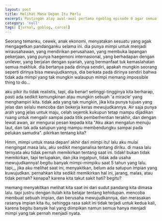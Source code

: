 ```yaml
---
layout: post
title: Melihat Masa Depan Itu Perlu
excerpt: Postingan alay awal-awal pertama ngeblog episode 0 agar semua tahu kita semua pernah alay.
category: 'null'
tags: [jurnal, goblog, curcol]
---
```


Seorang temanku, cewek, anak ekonomi, menyatakan sesuatu yang agak mengagetkan pandanganku selama ini. dia punya mimpi untuk menjadi wirausahawan, yang mendirikan perusahaan, yang membuka lapangan pekerjaan, yang punya haegemoni internasional, yang berhadapan dengan unilever, yang berjalan dengan syariah, yang bermanfaat tuk kemaslahatan semua makhluk. dia bertanya pada dirinya sendiri, apakah mungkin seorang seperti dirinya bisa mewujudkannya, dia berkata pada dirinya sendiri bahwa tidak ada mimpi yang tak mungkin walaupun mimpi memang impossible thing to do...

aku pikir itu tidak realistis, tapi, dia benar! setinggi-tingginya kita berharap, pasti ada sedikit kemungkinan atau mungkin sebuah 'a miracle' yang menghampiri kita. tidak ada yang tak mungkin, jika kita punya tujuan yang jelas dan selalu mencoba dan bekerja keras mewujudkannya. Air saja punya arah yang jelas untuk maju, celah sejentik kukupun tetap mampu dijadikan ruang untuk mengalir sampai pada titik pemberhentian terakhir, dan dengan lewat awan, air mengurai pesan kepada kita "Aku akan mengalun menuju laut, dan tak ada satupun yang mampu membendungku sampai pada pelukan samudra". pikirkan tentang kita?

Hmm, mimpi untuk masa depan! akhir dari mimpi itu! lalu aku mulai mengingat masa lalu, aku sedikit menganalisa tentang diriku. di masa lalu ternyata aku tidak pernah memikirkan tentang saat ini. tidak! bukan tidak memikirkan, tapi terlupakan, dan jika ingatpun, tidak ada usaha mewujudkannya! begitu banyak mimpi-mimpiku saat 5 tahun yang lalu. tapi,,, jika aku melihat saat ini, menyakitkan, belum ada satupun impian yang kuwujudkan. pernahkan kita sedikit memikirkan hal ini, jarang, malas, atau tidak pernah? kenapa? karena kita takut sakit hati? begitu?

memang menyakitkan melihat kita saat ini dari sudut pandang kita dimasa lalu. tapi justru dengan itulah kita belajar tentang kehidupan. mencoba membuat sebuah impian, dan berusaha mewujudkannya, dan merasakan rasanya impian kita itu, sehingga rasa sakit ini tidak terjadi untuk kedua kali, karena begitu banyak hal yang diimpikan namun semua hanya menjadi mimpi yang tak pernah menjadi nyata.